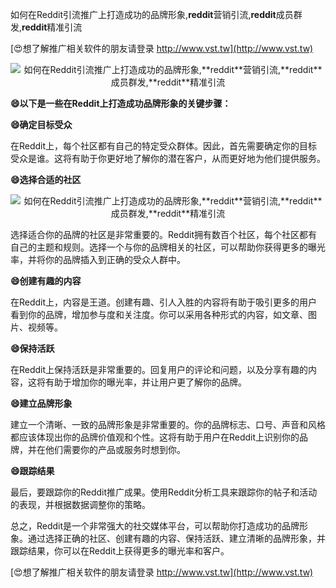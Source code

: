 如何在Reddit引流推广上打造成功的品牌形象,**reddit**营销引流,**reddit**成员群发,**reddit**精准引流

[😍想了解推广相关软件的朋友请登录 http://www.vst.tw](http://www.vst.tw)

 <center><img src="https://vst.tw/MP4/tuiguang/png/7.png" alt="如何在Reddit引流推广上打造成功的品牌形象,**reddit**营销引流,**reddit**成员群发,**reddit**精准引流"></center>

**😄以下是一些在Reddit上打造成功品牌形象的关键步骤：**

**😄确定目标受众**

在Reddit上，每个社区都有自己的特定受众群体。因此，首先需要确定你的目标受众是谁。这将有助于你更好地了解你的潜在客户，从而更好地为他们提供服务。

**😄选择合适的社区**

 <center><img src="https://vst.tw/MP4/tuiguang/png/2.png" alt="如何在Reddit引流推广上打造成功的品牌形象,**reddit**营销引流,**reddit**成员群发,**reddit**精准引流"></center>

选择适合你的品牌的社区是非常重要的。Reddit拥有数百个社区，每个社区都有自己的主题和规则。选择一个与你的品牌相关的社区，可以帮助你获得更多的曝光率，并将你的品牌插入到正确的受众人群中。

**😄创建有趣的内容**

在Reddit上，内容是王道。创建有趣、引人入胜的内容将有助于吸引更多的用户看到你的品牌，增加参与度和关注度。你可以采用各种形式的内容，如文章、图片、视频等。

**😄保持活跃**

在Reddit上保持活跃是非常重要的。回复用户的评论和问题，以及分享有趣的内容，这将有助于增加你的曝光率，并让用户更了解你的品牌。

**😄建立品牌形象**

建立一个清晰、一致的品牌形象是非常重要的。你的品牌标志、口号、声音和风格都应该体现出你的品牌价值观和个性。这将有助于用户在Reddit上识别你的品牌，并在他们需要你的产品或服务时想到你。

**😄跟踪结果**

最后，要跟踪你的Reddit推广成果。使用Reddit分析工具来跟踪你的帖子和活动的表现，并根据数据调整你的策略。

总之，Reddit是一个非常强大的社交媒体平台，可以帮助你打造成功的品牌形象。通过选择正确的社区、创建有趣的内容、保持活跃、建立清晰的品牌形象，并跟踪结果，你可以在Reddit上获得更多的曝光率和客户。

[😍想了解推广相关软件的朋友请登录 http://www.vst.tw](http://www.vst.tw)



